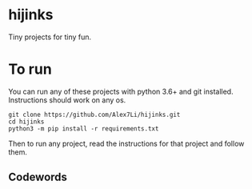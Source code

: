# hijinks
Tiny projects for tiny fun.

# To run
You can run any of these projects with python 3.6+ and git installed. Instructions should work on any os.
```
git clone https://github.com/Alex7Li/hijinks.git
cd hijinks
python3 -m pip install -r requirements.txt
```
Then to run any project, read the instructions for that project and follow them.
## Codewords

